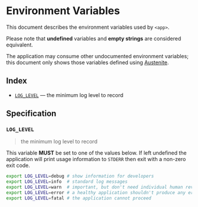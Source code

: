 # Environment Variables

This document describes the environment variables used by `<app>`.

Please note that **undefined** variables and **empty strings** are considered
equivalent.

The application may consume other undocumented environment variables; this
document only shows those variables defined using [Austenite].

[austenite]: https://github.com/eloquent/austenite

## Index

- [`LOG_LEVEL`](#LOG_LEVEL) — the minimum log level to record

## Specification

### `LOG_LEVEL`

> the minimum log level to record

This variable **MUST** be set to one of the values below.
If left undefined the application will print usage information to `STDERR` then
exit with a non-zero exit code.

```sh
export LOG_LEVEL=debug # show information for developers
export LOG_LEVEL=info  # standard log messages
export LOG_LEVEL=warn  # important, but don't need individual human review
export LOG_LEVEL=error # a healthy application shouldn't produce any errors
export LOG_LEVEL=fatal # the application cannot proceed
```
